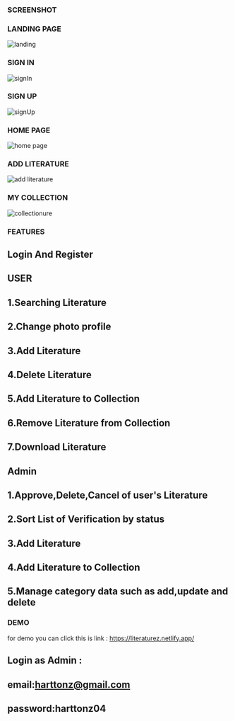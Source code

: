 ### SCREENSHOT

### LANDING PAGE

![landing](https://user-images.githubusercontent.com/58875585/97809131-b3fbd100-1c9d-11eb-813e-ff974da5dca6.png)

### SIGN IN
![signIn](https://user-images.githubusercontent.com/58875585/100540303-1e893800-326f-11eb-8e90-41a46e8c4efd.png)


### SIGN UP

![signUp](https://user-images.githubusercontent.com/58875585/100540279-ebdf3f80-326e-11eb-92d0-32f7c7996cfb.png)

### HOME PAGE

![home page](https://user-images.githubusercontent.com/58875585/100540385-b5ee8b00-326f-11eb-8cc8-0582c404e16d.png)

### ADD LITERATURE

![add literature](https://user-images.githubusercontent.com/58875585/100540420-de768500-326f-11eb-9e33-a564586142fb.png)

### MY COLLECTION

![collection](https://user-images.githubusercontent.com/58875585/97809455-916ab780-1c9f-11eb-95ab-239457c964bb.png)ure
### FEATURES
## Login And Register
## USER
 ## 1.Searching Literature
 ## 2.Change photo profile
 ## 3.Add Literature
 ## 4.Delete Literature
 ## 5.Add Literature to Collection
 ## 6.Remove Literature from Collection
 ## 7.Download Literature
## Admin
 ## 1.Approve,Delete,Cancel of user's Literature
 ## 2.Sort List of Verification by status
 ## 3.Add Literature
 ## 4.Add Literature to Collection
 ## 5.Manage category data such as add,update and delete


### DEMO
for demo you can click this is link : https://literaturez.netlify.app/
## Login as Admin :
## email:harttonz@gmail.com
## password:harttonz04

